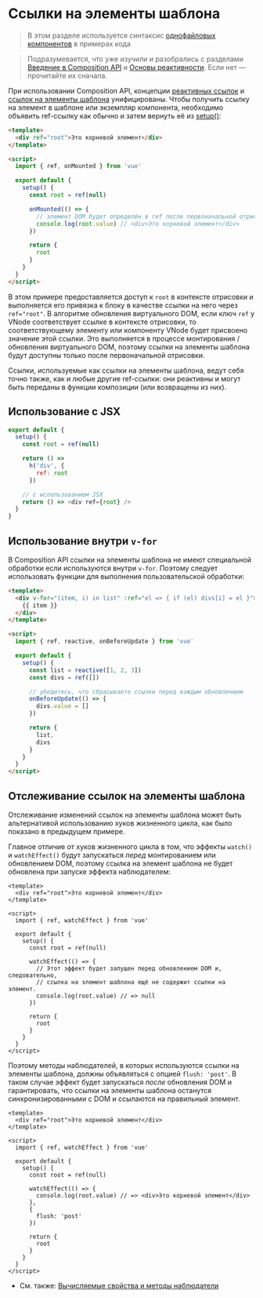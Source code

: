# Ссылки на элементы шаблона

> В этом разделе используется синтаксис [однофайловых компонентов](single-file-component.md) в примерах кода

> Подразумевается, что уже изучили и разобрались с разделами [Введение в Composition API](composition-api-introduction.md) и [Основы реактивности](reactivity-fundamentals.md). Если нет — прочитайте их сначала.

При использовании Composition API, концепции [реактивных ссылок](reactivity-fundamentals.md#создание-автономных-ссылок-на-реактивные-значения) и [ссылок на элементы шаблона](component-template-refs.md) унифицированы. Чтобы получить ссылку на элемент в шаблоне или экземпляр компонента, необходимо объявить ref-ссылку как обычно и затем вернуть её из [setup()](composition-api-setup.md):

```html
<template>
  <div ref="root">Это корневой элемент</div>
</template>

<script>
  import { ref, onMounted } from 'vue'

  export default {
    setup() {
      const root = ref(null)

      onMounted(() => {
        // элемент DOM будет определён в ref после первоначальной отрисовки
        console.log(root.value) // <div>Это корневой элемент</div>
      })

      return {
        root
      }
    }
  }
</script>
```

В этом примере предоставляется доступ к `root` в контексте отрисовки и выполняется его привязка к блоку в качестве ссылки на него через `ref="root"`. В алгоритме обновления виртуального DOM, если ключ `ref` у VNode соответствует ссылке в контексте отрисовки, то соответствующему элементу или компоненту VNode будет присвоено значение этой ссылки. Это выполняется в процессе монтирования / обновления виртуального DOM, поэтому ссылки на элементы шаблона будут доступны только после первоначальной отрисовки.

Ссылки, используемые как ссылки на элементы шаблона, ведут себя точно также, как и любые другие ref-ссылки: они реактивны и могут быть переданы в функции композиции (или возвращены из них).

## Использование с JSX

```js
export default {
  setup() {
    const root = ref(null)

    return () =>
      h('div', {
        ref: root
      })

    // с использованием JSX
    return () => <div ref={root} />
  }
}
```

## Использование внутри `v-for`

В Composition API ссылки на элементы шаблона не имеют специальной обработки если используются внутри `v-for`. Поэтому следует использовать функции для выполнения пользовательской обработки:

```html
<template>
  <div v-for="(item, i) in list" :ref="el => { if (el) divs[i] = el }">
    {{ item }}
  </div>
</template>

<script>
  import { ref, reactive, onBeforeUpdate } from 'vue'

  export default {
    setup() {
      const list = reactive([1, 2, 3])
      const divs = ref([])

      // убедитесь, что сбрасываете ссылки перед каждым обновлением
      onBeforeUpdate(() => {
        divs.value = []
      })

      return {
        list,
        divs
      }
    }
  }
</script>
```

## Отслеживание ссылок на элементы шаблона

Отслеживание изменений ссылок на элементы шаблона может быть альтернативой использованию хуков жизненного цикла, как было показано в предыдущем примере.

Главное отличие от хуков жизненного цикла в том, что эффекты `watch()` и `watchEffect()` будут запускаться *перед* монтированием или обновлением DOM, поэтому ссылка на элемент шаблона не будет обновлена при запуске эффекта наблюдателем:

```vue{12-16}
<template>
  <div ref="root">Это корневой элемент</div>
</template>

<script>
  import { ref, watchEffect } from 'vue'

  export default {
    setup() {
      const root = ref(null)

      watchEffect(() => {
        // Этот эффект будет запущен перед обновлением DOM и, следовательно,
        // ссылка на элемент шаблона ещё не содержит ссылки на элемент.
        console.log(root.value) // => null
      })

      return {
        root
      }
    }
  }
</script>
```

Поэтому методы наблюдателей, в которых используются ссылки на элементы шаблона, должны объявляться с опцией `flush: 'post'`. В таком случае эффект будет запускаться *после* обновления DOM и гарантировать, что ссылки на элементы шаблона останутся синхронизированными с DOM и ссылаются на правильный элемент.

```vue{12-17}
<template>
  <div ref="root">Это корневой элемент</div>
</template>

<script>
  import { ref, watchEffect } from 'vue'

  export default {
    setup() {
      const root = ref(null)

      watchEffect(() => {
        console.log(root.value) // => <div>Это корневой элемент</div>
      },
      {
        flush: 'post'
      })

      return {
        root
      }
    }
  }
</script>
```

* См. также: [Вычисляемые свойства и методы наблюдатели](reactivity-computed-watchers.md#синхронизация-времени-очистки-эффектов)
